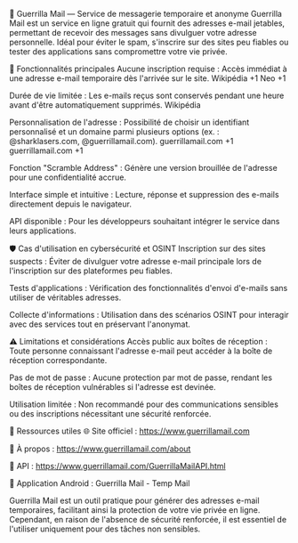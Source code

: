 📨 Guerrilla Mail — Service de messagerie temporaire et anonyme
Guerrilla Mail est un service en ligne gratuit qui fournit des adresses e-mail jetables, permettant de recevoir des messages sans divulguer votre adresse personnelle. Idéal pour éviter le spam, s'inscrire sur des sites peu fiables ou tester des applications sans compromettre votre vie privée.

🔧 Fonctionnalités principales
Aucune inscription requise : Accès immédiat à une adresse e-mail temporaire dès l'arrivée sur le site.
Wikipédia
+1
Neo
+1

Durée de vie limitée : Les e-mails reçus sont conservés pendant une heure avant d'être automatiquement supprimés.
Wikipédia

Personnalisation de l'adresse : Possibilité de choisir un identifiant personnalisé et un domaine parmi plusieurs options (ex. : @sharklasers.com, @guerrillamail.com).
guerrillamail.com
+1
guerrillamail.com
+1

Fonction "Scramble Address" : Génère une version brouillée de l'adresse pour une confidentialité accrue.

Interface simple et intuitive : Lecture, réponse et suppression des e-mails directement depuis le navigateur.

API disponible : Pour les développeurs souhaitant intégrer le service dans leurs applications.

🛡️ Cas d'utilisation en cybersécurité et OSINT
Inscription sur des sites suspects : Éviter de divulguer votre adresse e-mail principale lors de l'inscription sur des plateformes peu fiables.

Tests d'applications : Vérification des fonctionnalités d'envoi d'e-mails sans utiliser de véritables adresses.

Collecte d'informations : Utilisation dans des scénarios OSINT pour interagir avec des services tout en préservant l'anonymat.

⚠️ Limitations et considérations
Accès public aux boîtes de réception : Toute personne connaissant l'adresse e-mail peut accéder à la boîte de réception correspondante.

Pas de mot de passe : Aucune protection par mot de passe, rendant les boîtes de réception vulnérables si l'adresse est devinée.

Utilisation limitée : Non recommandé pour des communications sensibles ou des inscriptions nécessitant une sécurité renforcée.

🔗 Ressources utiles
🌐 Site officiel : https://www.guerrillamail.com

📄 À propos : https://www.guerrillamail.com/about

🧰 API : https://www.guerrillamail.com/GuerrillaMailAPI.html

📱 Application Android : Guerrilla Mail - Temp Mail

Guerrilla Mail est un outil pratique pour générer des adresses e-mail temporaires, facilitant ainsi la protection de votre vie privée en ligne. Cependant, en raison de l'absence de sécurité renforcée, il est essentiel de l'utiliser uniquement pour des tâches non sensibles.
